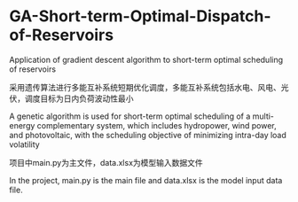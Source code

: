 # GA-Short-term-Optimal-Dispatch-of-Reservoirs
Application of gradient descent algorithm to short-term optimal scheduling of reservoirs

采用遗传算法进行多能互补系统短期优化调度，多能互补系统包括水电、风电、光伏，调度目标为日内负荷波动性最小

A genetic algorithm is used for short-term optimal scheduling of a multi-energy complementary system, which includes hydropower, wind power, and photovoltaic, with the scheduling objective of minimizing intra-day load volatility

项目中main.py为主文件，data.xlsx为模型输入数据文件

In the project, main.py is the main file and data.xlsx is the model input data file.
